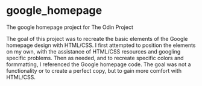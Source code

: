 # google_homepage
The google homepage project for The Odin Project

The goal of this project was to recreate the basic elements of the Google homepage design with HTML/CSS. 
I first attempted to position the elements on my own, with the assistance of HTML/CSS resources and googling specific problems. Then as needed, and to recreate specific colors and formmatting, I referenced the Google homepage code. 
The goal was not a functionality or to create a perfect copy, but to gain more comfort with HTML/CSS. 

